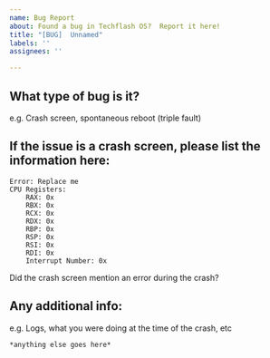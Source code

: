 ```yaml
---
name: Bug Report
about: Found a bug in Techflash OS?  Report it here!
title: "[BUG]  Unnamed"
labels: ''
assignees: ''

---
```


## What type of bug is it?

e.g. Crash screen, spontaneous reboot (triple fault)


## If the issue is a crash screen, please list the information here:
```
Error: Replace me
CPU Registers:
    RAX: 0x
    RBX: 0x
    RCX: 0x
    RDX: 0x
    RBP: 0x
    RSP: 0x
    RSI: 0x
    RDI: 0x
    Interrupt Number: 0x
```
Did the crash screen mention an error during the crash?


## Any additional info:
e.g. Logs, what you were doing at the time of the crash, etc

```
*anything else goes here*
```
